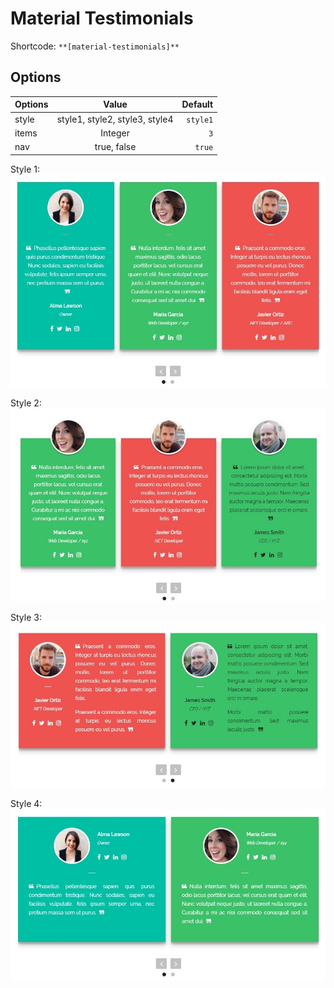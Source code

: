 # Material Testimonials

Shortcode: `**[material-testimonials]**`

## Options

| Options        | Value           | Default  |
| ------------- |:-------------:| -----:|
| style      | style1, style2, style3, style4 | `style1` |
| items     | Integer      |   `3` |
| nav |true, false      |   `true` |


Style 1: 
![alt text](https://raw.githubusercontent.com/ImDR/material-testimonials/master/img/style1.jpg "Material Testimonials Style 1")

Style 2: 
![alt text](https://raw.githubusercontent.com/ImDR/material-testimonials/master/img/style2.jpg "Material Testimonials Style 2")

Style 3: 
![alt text](https://raw.githubusercontent.com/ImDR/material-testimonials/master/img/style3.jpg "Material Testimonials Style 3")

Style 4: 
![alt text](https://raw.githubusercontent.com/ImDR/material-testimonials/master/img/style4.jpg "Material Testimonials Style 4")

